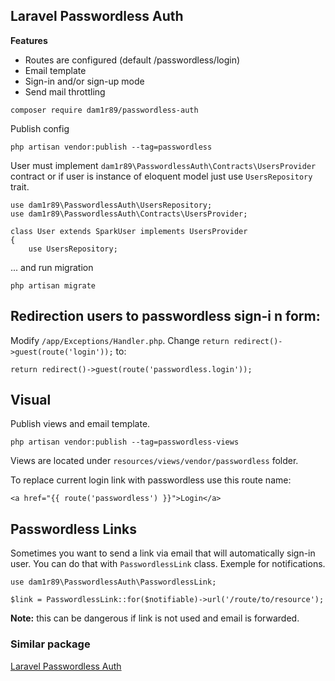 ## Laravel Passwordless Auth

**Features**

- Routes are configured (default /passwordless/login)
- Email template
- Sign-in and/or sign-up mode
- Send mail throttling

`composer require dam1r89/passwordless-auth`

Publish config

	php artisan vendor:publish --tag=passwordless


User must implement `dam1r89\PasswordlessAuth\Contracts\UsersProvider` contract or if user is instance of eloquent model just use `UsersRepository` trait.

	use dam1r89\PasswordlessAuth\UsersRepository;
	use dam1r89\PasswordlessAuth\Contracts\UsersProvider;

	class User extends SparkUser implements UsersProvider
	{
	    use UsersRepository;

... and run migration

	php artisan migrate

## Redirection users to passwordless sign-i	n form:

Modify `/app/Exceptions/Handler.php`. Change `return redirect()->guest(route('login'));` to:

	return redirect()->guest(route('passwordless.login'));


## Visual

Publish views and email template.

	php artisan vendor:publish --tag=passwordless-views

Views are located under `resources/views/vendor/passwordless` folder.

To replace current login link with passwordless use this route name:

	<a href="{{ route('passwordless') }}">Login</a>

## Passwordless Links

Sometimes you want to send a link via email that will automatically sign-in user. You can do that with `PasswordlessLink` class. Exemple for notifications.

	use dam1r89\PasswordlessAuth\PasswordlessLink;
	
	$link = PasswordlessLink::for($notifiable)->url('/route/to/resource');

**Note:** this can be dangerous if link is not used and email is forwarded.

### Similar package

[Laravel Passwordless Auth](https://github.com/Whyounes/laravel-passwordless-auth) 

